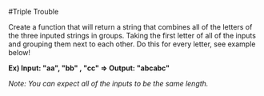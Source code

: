 #Triple Trouble

Create a function that will return a string that combines all of the letters of the three inputed strings in groups.  Taking the first letter of all of the inputs and grouping them next to each other.  Do this for every letter, see example below!

**Ex) Input: "aa", "bb" , "cc" => Output: "abcabc"** 

*Note: You can expect all of the inputs to be the same length.*
